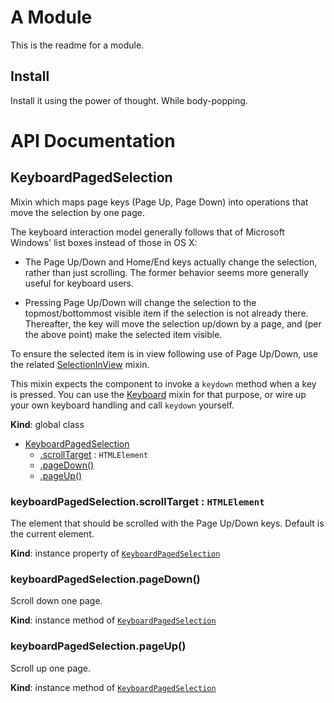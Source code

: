 # A Module
This is the readme for a module.

## Install
Install it using the power of thought. While body-popping.

# API Documentation
<a name="KeyboardPagedSelection"></a>
## KeyboardPagedSelection
Mixin which maps page keys (Page Up, Page Down) into operations that move
the selection by one page.

The keyboard interaction model generally follows that of Microsoft Windows'
list boxes instead of those in OS X:

* The Page Up/Down and Home/End keys actually change the selection, rather
  than just scrolling. The former behavior seems more generally useful for
  keyboard users.

* Pressing Page Up/Down will change the selection to the topmost/bottommost
  visible item if the selection is not already there. Thereafter, the key
  will move the selection up/down by a page, and (per the above point) make
  the selected item visible.

To ensure the selected item is in view following use of Page Up/Down, use
the related [SelectionInView](SelectionInView.md) mixin.

This mixin expects the component to invoke a `keydown` method when a key is
pressed. You can use the [Keyboard](Keyboard.md) mixin for that purpose, or
wire up your own keyboard handling and call `keydown` yourself.

  **Kind**: global class

* [KeyboardPagedSelection](#KeyboardPagedSelection)
    * [.scrollTarget](#KeyboardPagedSelection+scrollTarget) : <code>HTMLElement</code>
    * [.pageDown()](#KeyboardPagedSelection+pageDown)
    * [.pageUp()](#KeyboardPagedSelection+pageUp)

<a name="KeyboardPagedSelection+scrollTarget"></a>
### keyboardPagedSelection.scrollTarget : <code>HTMLElement</code>
The element that should be scrolled with the Page Up/Down keys.
Default is the current element.

  **Kind**: instance property of <code>[KeyboardPagedSelection](#KeyboardPagedSelection)</code>
<a name="KeyboardPagedSelection+pageDown"></a>
### keyboardPagedSelection.pageDown()
Scroll down one page.

  **Kind**: instance method of <code>[KeyboardPagedSelection](#KeyboardPagedSelection)</code>
<a name="KeyboardPagedSelection+pageUp"></a>
### keyboardPagedSelection.pageUp()
Scroll up one page.

  **Kind**: instance method of <code>[KeyboardPagedSelection](#KeyboardPagedSelection)</code>
